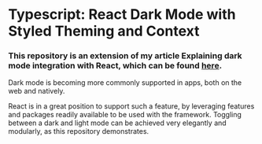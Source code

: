 # Typescript: React Dark Mode with Styled Theming and Context

### This repository is an extension of my article Explaining dark mode integration with React, which can be found [here](https://medium.com/@rossbulat/react-dark-mode-with-styled-theming-and-context-57557de6400).

Dark mode is becoming more commonly supported in apps, both on the web and natively. 

React is in a great position to support such a feature, by leveraging features and packages readily available to be used with the framework. Toggling between a dark and light mode can be achieved very elegantly and modularly, as this repository demonstrates.
